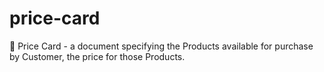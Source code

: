 # price-card
🔖 Price Card - a document specifying the Products available for purchase by Customer, the price for those Products.
